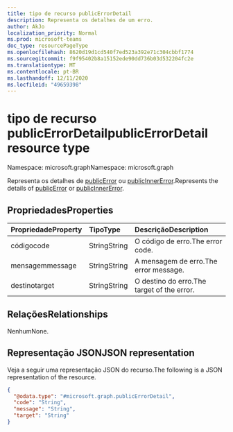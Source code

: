 ```yaml
---
title: tipo de recurso publicErrorDetail
description: Representa os detalhes de um erro.
author: AkJo
localization_priority: Normal
ms.prod: microsoft-teams
doc_type: resourcePageType
ms.openlocfilehash: 8620d19d1cd540f7ed523a392e71c304cbbf1774
ms.sourcegitcommit: f9f95402b8a15152ede90dd736b03d532204fc2e
ms.translationtype: MT
ms.contentlocale: pt-BR
ms.lasthandoff: 12/11/2020
ms.locfileid: "49659398"
---
```

# <a name="publicerrordetail-resource-type"></a><span data-ttu-id="2f0e3-103">tipo de recurso publicErrorDetail</span><span class="sxs-lookup"><span data-stu-id="2f0e3-103">publicErrorDetail resource type</span></span>

<span data-ttu-id="2f0e3-104">Namespace: microsoft.graph</span><span class="sxs-lookup"><span data-stu-id="2f0e3-104">Namespace: microsoft.graph</span></span>

<span data-ttu-id="2f0e3-105">Representa os detalhes de [publicError](../resources/publicerror.md) ou [publicInnerError](../resources/publicinnererror.md).</span><span class="sxs-lookup"><span data-stu-id="2f0e3-105">Represents the details of [publicError](../resources/publicerror.md) or [publicInnerError](../resources/publicinnererror.md).</span></span>

## <a name="properties"></a><span data-ttu-id="2f0e3-106">Propriedades</span><span class="sxs-lookup"><span data-stu-id="2f0e3-106">Properties</span></span>
|<span data-ttu-id="2f0e3-107">Propriedade</span><span class="sxs-lookup"><span data-stu-id="2f0e3-107">Property</span></span>|<span data-ttu-id="2f0e3-108">Tipo</span><span class="sxs-lookup"><span data-stu-id="2f0e3-108">Type</span></span>|<span data-ttu-id="2f0e3-109">Descrição</span><span class="sxs-lookup"><span data-stu-id="2f0e3-109">Description</span></span>|
|:---|:---|:---|
|<span data-ttu-id="2f0e3-110">código</span><span class="sxs-lookup"><span data-stu-id="2f0e3-110">code</span></span>|<span data-ttu-id="2f0e3-111">String</span><span class="sxs-lookup"><span data-stu-id="2f0e3-111">String</span></span>|<span data-ttu-id="2f0e3-112">O código de erro.</span><span class="sxs-lookup"><span data-stu-id="2f0e3-112">The error code.</span></span>|
|<span data-ttu-id="2f0e3-113">mensagem</span><span class="sxs-lookup"><span data-stu-id="2f0e3-113">message</span></span>|<span data-ttu-id="2f0e3-114">String</span><span class="sxs-lookup"><span data-stu-id="2f0e3-114">String</span></span>|<span data-ttu-id="2f0e3-115">A mensagem de erro.</span><span class="sxs-lookup"><span data-stu-id="2f0e3-115">The error message.</span></span>|
|<span data-ttu-id="2f0e3-116">destino</span><span class="sxs-lookup"><span data-stu-id="2f0e3-116">target</span></span>|<span data-ttu-id="2f0e3-117">String</span><span class="sxs-lookup"><span data-stu-id="2f0e3-117">String</span></span>|<span data-ttu-id="2f0e3-118">O destino do erro.</span><span class="sxs-lookup"><span data-stu-id="2f0e3-118">The target of the error.</span></span>|

## <a name="relationships"></a><span data-ttu-id="2f0e3-119">Relações</span><span class="sxs-lookup"><span data-stu-id="2f0e3-119">Relationships</span></span>
<span data-ttu-id="2f0e3-120">Nenhum</span><span class="sxs-lookup"><span data-stu-id="2f0e3-120">None.</span></span>

## <a name="json-representation"></a><span data-ttu-id="2f0e3-121">Representação JSON</span><span class="sxs-lookup"><span data-stu-id="2f0e3-121">JSON representation</span></span>
<span data-ttu-id="2f0e3-122">Veja a seguir uma representação JSON do recurso.</span><span class="sxs-lookup"><span data-stu-id="2f0e3-122">The following is a JSON representation of the resource.</span></span>
<!-- {
  "blockType": "resource",
  "@odata.type": "microsoft.graph.publicErrorDetail"
}
-->
``` json
{
  "@odata.type": "#microsoft.graph.publicErrorDetail",
  "code": "String",
  "message": "String",
  "target": "String"
}
```

